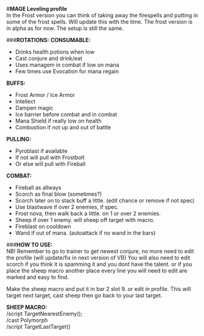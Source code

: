 #**MAGE Leveling profile**  
In the Frost version you can think of taking away the firespells and putting in some of the frost spells. Will update this with the time. The frost version is in alpha as for now. The setup is still the same.

###**ROTATIONS:**
**CONSUMABLE:**  
- Drinks health potions when low
- Cast conjure and drink/eat
- Uses managem in combat if low on mana
- Few times use Evocation for mana regain

**BUFFS:**  
- Frost Armor / Ice Armor
- Intellect
- Dampen magic
- Ice barrier before combat and in combat
- Mana Shield if really low on health
- Combustion if not up and out of battle

**PULLING:**  
- Pyroblast if available
- If not will pull with Frostbolt
- Or else will pull with Fireball

**COMBAT:**  
- Fireball as allways
- Scorch as final blow (sometimes?)
- Scorch later on to stack buff a little. (edit chance or remove if not spec)
- Use blastwave if over 2 enemies, if spec.
- Frost nova, then walk back a little. on 1 or over 2 enemies.
- Sheep if over 1 enemy. will sheep off target with macro.
- Fireblast on cooldown
- Wand if out of mana. (autoattack if no wand in the bars)


###**HOW TO USE:**  
NB! Remember to go to trainer to get newest conjure, no more need to edit the profile (will update/fix in next version of VB)
You will also need to edit scorch if you think it is spamming it and you dont have the talent. or if you place the sheep macro another place
every line you will need to edit are marked and easy to find.

Make the sheep macro and put it in bar 2 slot 9. or edit in profile.
This will target next target, cast sheep then go back to your last target.


**SHEEP MACRO:**  
/script TargetNearestEnemy();  
/cast Polymorph  
/script TargetLastTarget()  
